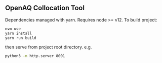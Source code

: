 ## OpenAQ Collocation Tool

Dependencies managed with yarn. Requires node >= v12. To build project:

```sh
nvm use
yarn install
yarn run build
```

then serve from project root directory. e.g.

```sh
python3 -m http.server 8001
```